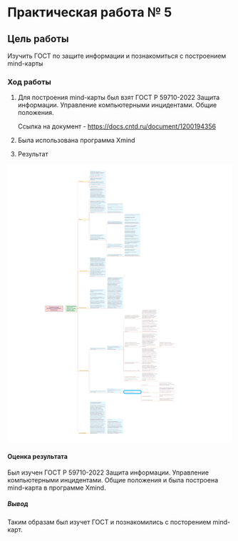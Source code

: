 # Практическая работа № 5

## Цель работы

Изучить ГОСТ по защите информации и познакомиться с построением mind-карты

### Ход работы

1. Для построения mind-карты был взят ГОСТ Р 59710-2022 Защита информации. Управление компьютерными инцидентами. Общие положения.

     Ссылка на документ - https://docs.cntd.ru/document/1200194356 
2. Была использована программа Xmind

3. Результат

![Alt text](screenhots/1.png)

#### Оценка результата

Был изучен ГОСТ Р 59710-2022 Защита информации. Управление компьютерными инцидентами. Общие положения и была построена mind-карта в программе Xmind.

##### Вывод

Таким образам был изучет ГОСТ и познакомились с посторением mind-карт.
